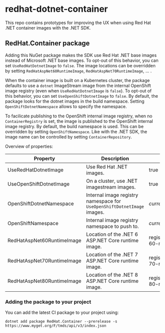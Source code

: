 # redhat-dotnet-container

This repo contains prototypes for improving the UX when using Red Hat .NET container images with the .NET SDK.

## RedHat.Container package

Adding this NuGet package makes the SDK use Red Hat .NET base images instead of Microsoft .NET base images. To opt-out of this behavior, you can set `UseRedHatDotnetImage` to `false`.
The image locations can be overridden by setting `RedHatAspNet60RuntimeImage`, `RedHatAspNet70RuntimeImage`, ... .

When the container image is built on a Kubernetes cluster, the package defaults to use a `dotnet` ImageStream image from the internal OpenShift image registry (even when `UseRedHatDotnetImage` is `false`). To opt-out of this behavior, you can set `UseOpenShiftDotnetImage` to `false`.
By default, the package looks for the dotnet images in the build namespace. Setting `OpenShiftDotnetNamespace` allows to specify the namespace.

To facilicate publishing to the OpenShift internal image registry, when no `ContainerRegistry` is set, the image is published to the OpenShift internal image registry. By default, the build namespace is used. This can be overridden by setting `OpenShiftNamespace`. Like with the .NET SDK, the image name can be controlled by setting `ContainerRepository`.

Overview of properties:

| Property                   | Description | Default value |
|----------------------------|-------------|---------------|
| UseRedHatDotnetImage       | Use Red Hat .NET images.                   | true |
| UseOpenShiftDotnetImage    | On a cluster, use .NET imagestream images. | true |
| OpenShiftDotnetNamespace   | Internal image registry namespace for `UseOpenShiftDotnetImage` images. | _current namespace_ |
| OpenShiftNamespace         | Internal image registry namespace to push to.                           | _current namespace_ |
| RedHatAspNet60RuntimeImage | Location of the .NET 6 ASP.NET Core runtime image. | registry.access.redhat.com/ubi8/dotnet-60-runtime:latest |
| RedHatAspNet70RuntimeImage | Location of the .NET 7 ASP.NET Core runtime image. | registry.access.redhat.com/ubi8/dotnet-70-runtime:latest |
| RedHatAspNet80RuntimeImage | Location of the .NET 8 ASP.NET Core runtime image. | registry.access.redhat.com/ubi8/dotnet-80-runtime:latest |

### Adding the package to your project

You can add the latest CI package to your project using:

```
dotnet add package RedHat.Container --prerelease -s https://www.myget.org/F/tmds/api/v3/index.json
```
